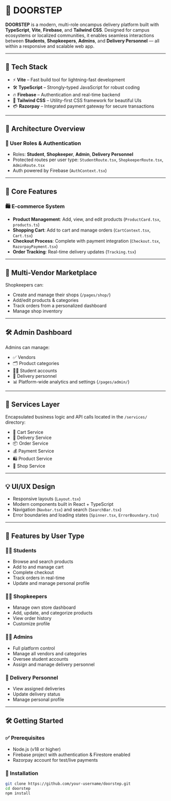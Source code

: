 # 🚪 DOORSTEP

**DOORSTEP** is a modern, multi-role oncampus delivery platform built with **TypeScript**, **Vite**, **Firebase**, and **Tailwind CSS**. Designed for campus ecosystems or localized communities, it enables seamless interactions between **Students**, **Shopkeepers**, **Admins**, and **Delivery Personnel** — all within a responsive and scalable web app.

---

## 🚀 Tech Stack

- ⚡ **Vite** – Fast build tool for lightning-fast development
- 🛠 **TypeScript** – Strongly-typed JavaScript for robust coding
- 🔥 **Firebase** – Authentication and real-time backend
- 🎨 **Tailwind CSS** – Utility-first CSS framework for beautiful UIs
- 💳 **Razorpay** – Integrated payment gateway for secure transactions

---

## 🧱 Architecture Overview

### 🔐 User Roles & Authentication

- Roles: **Student**, **Shopkeeper**, **Admin**, **Delivery Personnel**
- Protected routes per user type: `StudentRoute.tsx`, `ShopkeeperRoute.tsx`, `AdminRoute.tsx`
- Auth powered by Firebase (`AuthContext.tsx`)

---

## 🛒 Core Features

### 🛍️ E-commerce System

- **Product Management**: Add, view, and edit products (`ProductCard.tsx`, `products.ts`)
- **Shopping Cart**: Add to cart and manage orders (`CartContext.tsx`, `Cart.tsx`)
- **Checkout Process**: Complete with payment integration (`Checkout.tsx`, `RazorpayPayment.tsx`)
- **Order Tracking**: Real-time delivery updates (`Tracking.tsx`)

---

## 🏪 Multi-Vendor Marketplace

Shopkeepers can:
- Create and manage their shops (`/pages/shop/`)
- Add/edit products & categories
- Track orders from a personalized dashboard
- Manage shop inventory

---

## 🛠️ Admin Dashboard

Admins can manage:
- ✅ Vendors
- 🗂️ Product categories
- 🧑‍🎓 Student accounts
- 🛵 Delivery personnel
- 📊 Platform-wide analytics and settings (`/pages/admin/`)

---

## 🔧 Services Layer

Encapsulated business logic and API calls located in the `/services/` directory:

- 🛒 Cart Service
- 🚚 Delivery Service
- 📦 Order Service
- 💰 Payment Service
- 🛍️ Product Service
- 🏬 Shop Service

---

## 💡 UI/UX Design

- Responsive layouts (`Layout.tsx`)
- Modern components built in React + TypeScript
- Navigation (`Navbar.tsx`) and search (`SearchBar.tsx`)
- Error boundaries and loading states (`Spinner.tsx`, `ErrorBoundary.tsx`)

---

## 👥 Features by User Type

### 👨‍🎓 Students

- Browse and search products
- Add to and manage cart
- Complete checkout
- Track orders in real-time
- Update and manage personal profile

### 🧑‍💼 Shopkeepers

- Manage own store dashboard
- Add, update, and categorize products
- View order history
- Customize profile

### 🧑‍💻 Admins

- Full platform control
- Manage all vendors and categories
- Oversee student accounts
- Assign and manage delivery personnel

### 🚴 Delivery Personnel

- View assigned deliveries
- Update delivery status
- Manage personal profile

---

## 🛠️ Getting Started

### ✅ Prerequisites

- Node.js (v18 or higher)
- Firebase project with authentication & Firestore enabled
- Razorpay account for test/live payments

### 🔧 Installation

```bash
git clone https://github.com/your-username/doorstep.git
cd doorstep
npm install
